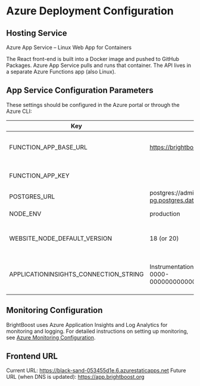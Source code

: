 # Azure Deployment Configuration

## Hosting Service

Azure App Service – Linux Web App for Containers

The React front-end is built into a Docker image and pushed to GitHub Packages. Azure App Service pulls and runs that container. The API lives in a separate Azure Functions app (also Linux).

## App Service Configuration Parameters

These settings should be configured in the Azure portal or through the Azure CLI:

| Key                                   | Example Value                                                                         | Purpose                                      |
| ------------------------------------- | ------------------------------------------------------------------------------------- | -------------------------------------------- |
| FUNCTION_APP_BASE_URL                 | https://brightboost-api.azurewebsites.net/api                                         | Front-end hits Functions here                |
| FUNCTION_APP_KEY                      | <functions default host key>                                                          | Sent as x-functions-key header               |
| POSTGRES_URL                          | postgres://admin:pw@brightboost-pg.postgres.database.azure.com:5432/brightboost       | For future API calls                         |
| NODE_ENV                              | production                                                                            | Bundler hint                                 |
| WEBSITE_NODE_DEFAULT_VERSION          | 18 (or 20)                                                                            | Ensure correct Node runtime                  |
| APPLICATIONINSIGHTS_CONNECTION_STRING | InstrumentationKey=00000000-0000-0000-0000-000000000000;IngestionEndpoint=https://... | Connects application to Application Insights |

## Monitoring Configuration

BrightBoost uses Azure Application Insights and Log Analytics for monitoring and logging. For detailed instructions on setting up monitoring, see [Azure Monitoring Configuration](./docs/azure/monitoring.md).

## Frontend URL

Current URL: https://black-sand-053455d1e.6.azurestaticapps.net
Future URL (when DNS is updated): https://app.brightboost.org
